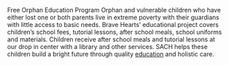 Free Orphan Education Program
Orphan and vulnerable children who have either lost one or both parents live in extreme poverty with their guardians with little access to basic needs. Brave Hearts’ educational project covers children’s school fees, tutorial lessons, after school meals, school uniforms and materials. Children receive after school meals and tutorial lessons at our drop in center with a library and other services. SACH helps these children build a bright future through quality <a href="http://sachpak.org/education/">education</a> and holistic care.
